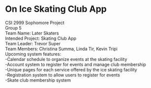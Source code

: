 # On Ice Skating Club App
CSI 2999 Sophomore Project<br>
Group 5<br>
Team Name: Later Skaters<br>
Intended Project: Skating Club App<br>
Team Leader: Trevor Super<br>
Team Members: Christina Summa, Linda Tir, Kevin Tripi<br>
Upcoming system features:<br>
-Calendar schedule to organize events at the skating facility<br>
-Account system to register for events and manage club membership<br>
-Unique pages for each service offered by the ice skating facility<br>
-Registration system to allow users to register for events<br>
-Skate club membership system